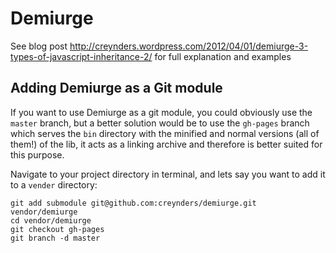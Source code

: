 # Demiurge

See blog post http://creynders.wordpress.com/2012/04/01/demiurge-3-types-of-javascript-inheritance-2/
for full explanation and examples

## Adding Demiurge as a Git module

If you want to use Demiurge as a git module, you could obviously use the ```master``` branch, but a better solution would be to use the ```gh-pages``` branch which serves the ```bin``` directory with the minified and normal versions (all of them!) of the lib, it acts as a linking archive and therefore is better suited for this purpose.

Navigate to your project directory in terminal, and lets say you want to add it to a ```vender``` directory:

```
git add submodule git@github.com:creynders/demiurge.git vendor/demiurge
cd vendor/demiurge
git checkout gh-pages
git branch -d master
```
